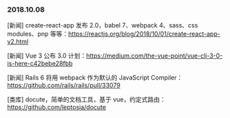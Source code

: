 ### 2018.10.08

[新闻] create-react-app 发布 2.0，babel 7、webpack 4、sass、css modules、pnp 等等：<https://reactjs.org/blog/2018/10/01/create-react-app-v2.html>

[新闻] Vue 3 公布 3.0 计划：<https://medium.com/the-vue-point/vue-cli-3-0-is-here-c42bebe28fbb>

[新闻] Rails 6 将用 webpack 作为默认的 JavaScript Compiler：<https://github.com/rails/rails/pull/33079>

[类库] docute，简单的文档工具，基于 vue，约定式路由：<https://github.com/leptosia/docute>
